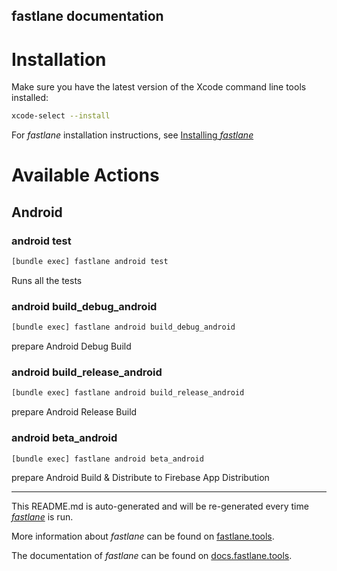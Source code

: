 fastlane documentation
----

# Installation

Make sure you have the latest version of the Xcode command line tools installed:

```sh
xcode-select --install
```

For _fastlane_ installation instructions, see [Installing _fastlane_](https://docs.fastlane.tools/#installing-fastlane)

# Available Actions

## Android

### android test

```sh
[bundle exec] fastlane android test
```

Runs all the tests

### android build_debug_android

```sh
[bundle exec] fastlane android build_debug_android
```

prepare Android Debug Build

### android build_release_android

```sh
[bundle exec] fastlane android build_release_android
```

prepare Android Release Build

### android beta_android

```sh
[bundle exec] fastlane android beta_android
```

prepare Android  Build & Distribute to Firebase App Distribution

----

This README.md is auto-generated and will be re-generated every time [_fastlane_](https://fastlane.tools) is run.

More information about _fastlane_ can be found on [fastlane.tools](https://fastlane.tools).

The documentation of _fastlane_ can be found on [docs.fastlane.tools](https://docs.fastlane.tools).
